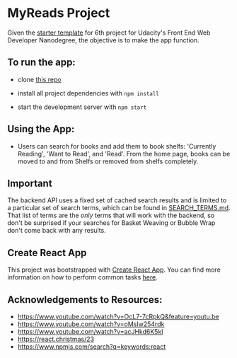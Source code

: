 # MyReads Project

Given the [starter template](https://github.com/mkaydub/reactnd-project-myreads-starter.git) for 6th project for Udacity's Front End Web Developer Nanodegree, the objective is to make the app function.

## To run the app:
* clone [this repo](https://github.com/mkaydub/reactnd-project-myreads-starter.git)

* install all project dependencies with `npm install`
* start the development server with `npm start`

## Using the App:
* Users can search for books and add them to book shelfs: 'Currently Reading', 'Want to Read', and 'Read'. From the home page, books can be moved to and from Shelfs or removed from shelfs completely.

## Important
The backend API uses a fixed set of cached search results and is limited to a particular set of search terms, which can be found in [SEARCH_TERMS.md](SEARCH_TERMS.md). That list of terms are the _only_ terms that will work with the backend, so don't be surprised if your searches for Basket Weaving or Bubble Wrap don't come back with any results.

## Create React App

This project was bootstrapped with [Create React App](https://github.com/facebookincubator/create-react-app). You can find more information on how to perform common tasks [here](https://github.com/facebookincubator/create-react-app/blob/master/packages/react-scripts/template/README.md).

## Acknowledgements to Resources:
* https://www.youtube.com/watch?v=OcL7-7cRpkQ&feature=youtu.be
* https://www.youtube.com/watch?v=oMsIw254rdk
* https://www.youtube.com/watch?v=acJHkd6K5kI
* https://react.christmas/23
* https://www.npmjs.com/search?q=keywords:react

